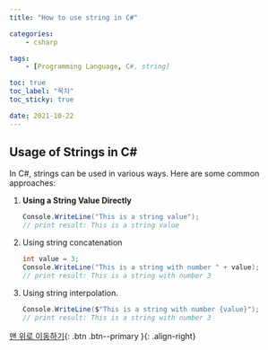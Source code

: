 ```yaml
---
title: "How to use string in C#"

categories:
    - csharp

tags:
    - [Programming Language, C#, string]

toc: true
toc_label: "목차"
toc_sticky: true

date: 2021-10-22
---
```


## Usage of Strings in C#
In C#, strings can be used in various ways. Here are some common approaches:

1. **Using a String Value Directly**
    ```c#
    Console.WriteLine("This is a string value");
    // print result: This is a string value
    ```
2. Using string concatenation
    ```c#
    int value = 3;
    Console.WriteLine("This is a string with number " + value);
    // print result: This is a string with number 3
    ```
3. Using string interpolation.
    ```c#
    Console.WriteLine($"This is a string with number {value}");
    // print result: This is a string with number 3
    ```

[맨 위로 이동하기](#){: .btn .btn--primary }{: .align-right}